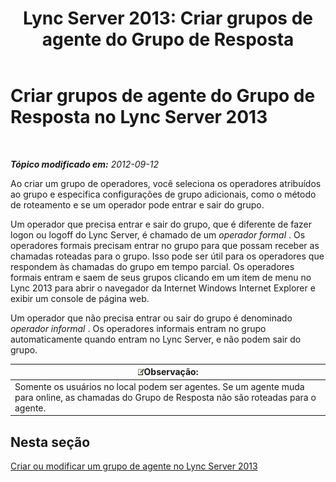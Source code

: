 ﻿---
title: 'Lync Server 2013: Criar grupos de agente do Grupo de Resposta'
TOCTitle: Criar grupos de agente do Grupo de Resposta
ms:assetid: 2a80de17-ead0-46e8-8a27-7a4e233dbde0
ms:mtpsurl: https://technet.microsoft.com/pt-br/library/Gg520969(v=OCS.15)
ms:contentKeyID: 49306212
ms.date: 05/19/2016
mtps_version: v=OCS.15
ms.translationtype: HT
---

# Criar grupos de agente do Grupo de Resposta no Lync Server 2013

 

_**Tópico modificado em:** 2012-09-12_

Ao criar um grupo de operadores, você seleciona os operadores atribuídos ao grupo e especifica configurações de grupo adicionais, como o método de roteamento e se um operador pode entrar e sair do grupo.

Um operador que precisa entrar e sair do grupo, que é diferente de fazer logon ou logoff do Lync Server, é chamado de um *operador formal* . Os operadores formais precisam entrar no grupo para que possam receber as chamadas roteadas para o grupo. Isso pode ser útil para os operadores que respondem às chamadas do grupo em tempo parcial. Os operadores formais entram e saem de seus grupos clicando em um item de menu no Lync 2013 para abrir o navegador da Internet Windows Internet Explorer e exibir um console de página web.

Um operador que não precisa entrar ou sair do grupo é denominado *operador informal* . Os operadores informais entram no grupo automaticamente quando entram no Lync Server, e não podem sair do grupo.

<table>
<thead>
<tr class="header">
<th><img src="images/Gg425756.note(OCS.15).gif" title="note" alt="note" />Observação:</th>
</tr>
</thead>
<tbody>
<tr class="odd">
<td>Somente os usuários no local podem ser agentes. Se um agente muda para online, as chamadas do Grupo de Resposta não são roteadas para o agente.</td>
</tr>
</tbody>
</table>


## Nesta seção

[Criar ou modificar um grupo de agente no Lync Server 2013](lync-server-2013-create-or-modify-an-agent-group.md)

